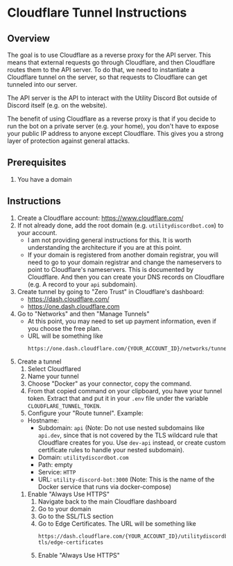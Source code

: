 # Cloudflare Tunnel Instructions

## Overview

The goal is to use Cloudflare as a reverse proxy for the API server. This means that external requests go through Cloudflare, and then Cloudflare routes them to the API server. To do that, we need to instantiate a Cloudflare tunnel on the server, so that requests to Cloudflare can get tunneled into our server.

The API server is the API to interact with the Utility Discord Bot outside of Discord itself (e.g. on the website).

The benefit of using Cloudflare as a reverse proxy is that if you decide to run the bot on a private server (e.g. your home), you don't have to expose your public IP address to anyone except Cloudflare. This gives you a strong layer of protection against general attacks.

## Prerequisites

1. You have a domain

## Instructions

1. Create a Cloudflare account: https://www.cloudflare.com/
1. If not already done, add the root domain (e.g. `utilitydiscordbot.com`) to your account.
   - I am not providing general instructions for this. It is worth understanding the architecture if you are at this point.
   - If your domain is registered from another domain registrar, you will need to go to your domain registrar and change the nameservers to point to Cloudflare's nameservers. This is documented by Cloudflare. And then you can create your DNS records on Cloudflare (e.g. A record to your `api` subdomain).
1. Create tunnel by going to "Zero Trust" in Cloudflare's dashboard:
    - https://dash.cloudflare.com/
    - https://one.dash.cloudflare.com
1. Go to "Networks" and then "Manage Tunnels"
    - At this point, you may need to set up payment information, even if you choose the free plan.
    - URL will be something like
      ```
      https://one.dash.cloudflare.com/{YOUR_ACCOUNT_ID}/networks/tunnels
      ```
1. Create a tunnel
   1. Select Cloudflared
   1. Name your tunnel
   1. Choose "Docker" as your connector, copy the command.
   1. From that copied command on your clipboard, you have your tunnel token. Extract that and put it in your `.env` file under the variable `CLOUDFLARE_TUNNEL_TOKEN`.
   1.  Configure your "Route tunnel". Example:
      - Hostname:
        - Subdomain: `api` (Note: Do not use nested subdomains like `api.dev`, since that is not covered by the TLS wildcard rule that Cloudflare creates for you. Use `dev-api` instead, or create custom certificate rules to handle your nested subdomain).
        - Domain: `utilitydiscordbot.com`
        - Path: empty
        - Service: `HTTP`
        - URL: `utility-discord-bot:3000` (Note: This is the name of the Docker service that runs via docker-compose)
   1. Enable "Always Use HTTPS"
       1. Navigate back to the main Cloudflare dashboard
       1. Go to your domain
       1. Go to the SSL/TLS section
       1. Go to Edge Certificates. The URL will be something like
          ```
          https://dash.cloudflare.com/{YOUR_ACCOUNT_ID}/utilitydiscordbot.com/ssl-tls/edge-certificates
          ```
       1. Enable "Always Use HTTPS"
